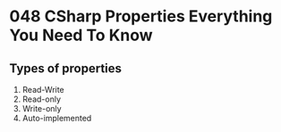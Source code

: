 # 048 CSharp Properties Everything You Need To Know

## Types of properties

001. Read-Write
002. Read-only
003. Write-only
004. Auto-implemented
